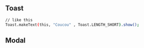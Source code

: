 ## Toast

```bash
// like this
Toast.makeText(this, "Coucou" , Toast.LENGTH_SHORT).show();
```

## Modal

